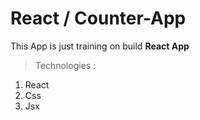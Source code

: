 # React / Counter-App

This App is just training on build **React App**

> Technologies :

1. React
2. Css
3. Jsx

